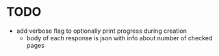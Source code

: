 # TODO

- add verbose flag to optionally print progress during creation
	- body of each response is json with info about number of checked pages
